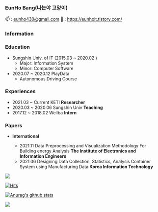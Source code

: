 ### EunHo Bang(나는야 고양이)
📫 : eunho430@gmail.com
📝 : https://eunhoit.tistory.com/

### Information

### Education

- Sungshin Univ. of IT (2015.03 ~ 2020.02 )
    - Major: Information System
    - Minor: Computer Software
- 2020.07 ~ 2020.12 PlayData
    - Autonomous Driving Course

### Experiences

- 2021.03 ~ Current KETI **Researcher**
- 2020.03 ~ 2020.06 Sungshin Univ **Teaching** 
- 2017.12 ~ 2018.02 Wellba **Intern**


### Papers

- **International**

     - 2021.11 Data Preprocessing and Visualization Methodology For Building energy Analysis **The Institute of Electronics and Information Engineers**
    - 2021.06 Designing Data Collection, Statistics, Analysis Container System using Manufacturing Data **Korea Information Technology**
   
<!-- ### Projects

- **00000** -->



<a href="https://eunhoit.tistory.com">
 <img src="http://img.shields.io/badge/-tistory-yellow?style=flat&logo=bloglovin&link=https://eunhoit.tistory.com/"/>
 </a>
 
[![Hits](https://hits.seeyoufarm.com/api/count/incr/badge.svg?url=https%3A%2F%2Fgithub.com%2Fhaesoo9410&count_bg=%23EB8B10&title_bg=%23684327&icon=&icon_color=%23E7E7E7&title=VISIT&edge_flat=false)](https://github.com/eunhobang)

 [![Anurag's github stats](https://github-readme-stats.vercel.app/api?username=eunhobang)](https://github.com/anuraghazra/github-readme-stats)

<img align='left' src="http://mazassumnida.wtf/api/v2/generate_badge?boj=eunhoit">
